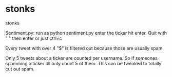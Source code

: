# stonks
stonks

Sentiment.py: run as python sentiment.py enter the ticker hit enter. Quit with " " then enter or just ctrl+c

Every tweet with over 4 "$" is filtered out because those are usually spam

Only 5 tweets about a ticker are counted per username. So if someones spamming a ticker itll only count 5 of them. This can be tweaked to totally cut out spam.

